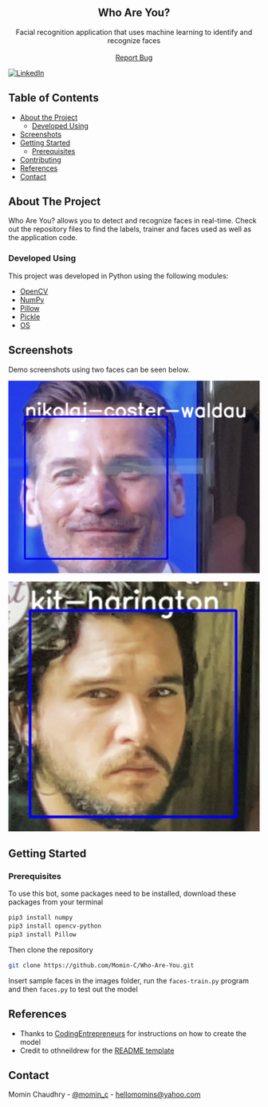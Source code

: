 <br />
  <h2 align="center">Who Are You?</h2>
  <p align="center">
    Facial recognition application that uses machine learning to identify and recognize faces
    <br />
    <br />
    <a href="https://github.com/Momin-C/Who-Are-You/issues">Report Bug</a>
  </p>
</p>

[![LinkedIn][linkedin-shield]][linkedin-url]

## Table of Contents

* [About the Project](#about-the-project)
    * [Developed Using](#developed-using)
* [Screenshots](#screenshots)
* [Getting Started](#getting-started)
    * [Prerequisites](#prerequisites)
* [Contributing](#contributing)
* [References](#references)
* [Contact](#contact)

## About The Project

Who Are You? allows you to detect and recognize faces in real-time. Check out the repository files to find the labels, trainer and faces used as well as the application code. 

### Developed Using
This project was developed in Python using the following modules:
* [OpenCV](https://docs.opencv.org/4.5.2/d6/d00/tutorial_py_root.html)
* [NumPy](https://numpy.org)
* [Pillow](https://pillow.readthedocs.io/en/stable/)
* [Pickle](https://docs.python.org/3/library/pickle.html)
* [OS](https://docs.python.org/3/library/os.html)

## Screenshots

Demo screenshots using two faces can be seen below.

![](readme-images/Test1.png)

![](readme-images/Test2.png)

## Getting Started

### Prerequisites
To use this bot, some packages need to be installed, download these packages from your terminal
```sh
pip3 install numpy
pip3 install opencv-python
pip3 install Pillow
```

Then clone the repository

```sh
git clone https://github.com/Momin-C/Who-Are-You.git
```

Insert sample faces in the images folder, run the ```faces-train.py``` program and then ```faces.py``` to test out the model

## References

* Thanks to [CodingEntrepreneurs](https://www.youtube.com/watch?v=PmZ29Vta7Vc) for instructions on how to create the model
* Credit to othneildrew for the [README template](https://github.com/othneildrew/Best-README-Template/blob/master/BLANK_README.md)

## Contact

Momin Chaudhry - [@momin_c](https://instagram.com/momin_c) - hellomomins@yahoo.com

[linkedin-shield]: https://img.shields.io/badge/-LinkedIn-black.svg?style=flat-square&logo=linkedin&colorB=555
[linkedin-url]: https://www.linkedin.com/in/momin-chaudhry/